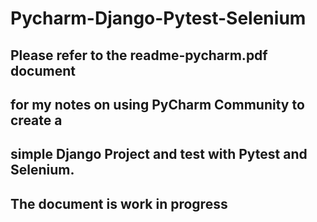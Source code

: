# Pycharm-Django-Pytest-Selenium
## Please refer to the readme-pycharm.pdf document
## for my notes on using PyCharm Community to create a 
## simple Django Project and test with Pytest and Selenium.
## The document is work in progress
